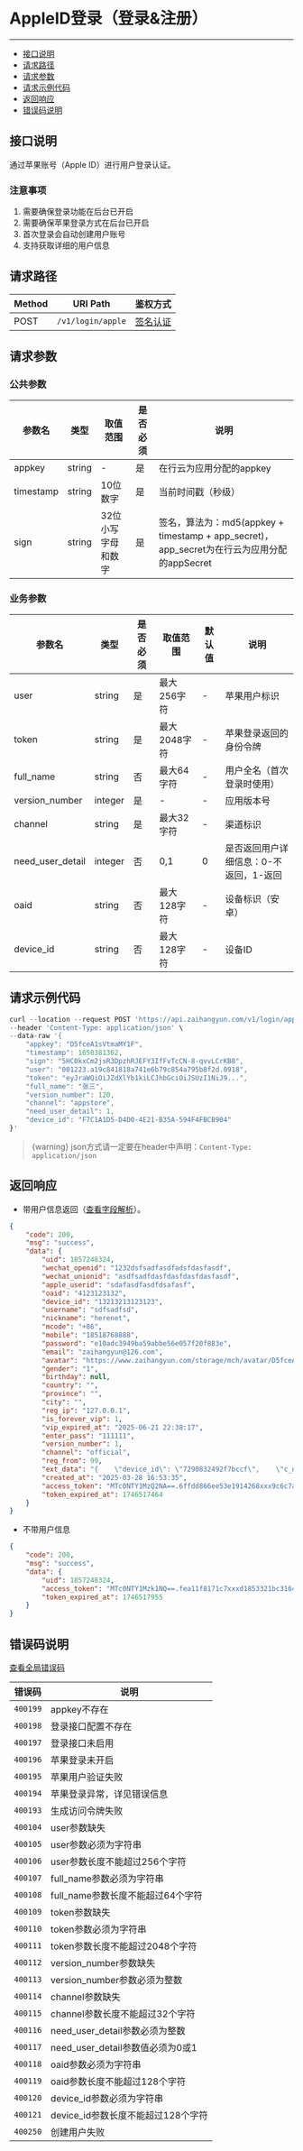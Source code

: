 # AppleID登录（登录&注册）

---
- [接口说明](#section-1)
- [请求路径](#section-2)
- [请求参数](#section-3)
- [请求示例代码](#section-4)
- [返回响应](#section-5)
- [错误码说明](#section-6)

<a name="section-1"></a>
## 接口说明

通过苹果账号（Apple ID）进行用户登录认证。

### 注意事项

1. 需要确保登录功能在后台已开启
2. 需要确保苹果登录方式在后台已开启
3. 首次登录会自动创建用户账号
4. 支持获取详细的用户信息

<a name="section-2"></a>
## 请求路径

| Method | URI Path | 鉴权方式 |
| -- | -- | -- |
| POST | `/v1/login/apple` | [签名认证](/{{route}}/{{version}}/intro#section-3) |

<a name="section-3"></a>
## 请求参数

### 公共参数
| 参数名 | 类型 | 取值范围 | 是否必须 | 说明 |
| -- | -- | -- | -- | -- |
| appkey | string | - | 是 | 在行云为应用分配的appkey |
| timestamp | string | 10位数字 | 是 | 当前时间戳（秒级） |
| sign | string | 32位小写字母和数字 | 是 | 签名，算法为：md5(appkey + timestamp + app_secret)，app_secret为在行云为应用分配的appSecret |

### 业务参数
| 参数名 | 类型 | 是否必须 | 取值范围 | 默认值 | 说明 |
| -- | -- | -- | -- | -- | -- |
| user | string | 是 | 最大256字符 | - | 苹果用户标识 |
| token | string | 是 | 最大2048字符 | - | 苹果登录返回的身份令牌 |
| full_name | string | 否 | 最大64字符 | - | 用户全名（首次登录时使用） |
| version_number | integer | 是 | - | - | 应用版本号 |
| channel | string | 是 | 最大32字符 | - | 渠道标识 |
| need_user_detail | integer | 否 | 0,1 | 0 | 是否返回用户详细信息：0-不返回，1-返回 |
| oaid | string | 否 | 最大128字符 | - | 设备标识（安卓） |
| device_id | string | 否 | 最大128字符 | - | 设备ID |

<a name="section-4"></a>
## 请求示例代码

```javascript
curl --location --request POST 'https://api.zaihangyun.com/v1/login/apple' \
--header 'Content-Type: application/json' \
--data-raw '{
    "appkey": "D5fceA1sVtmaMY1F",
    "timestamp": 1650381362,
    "sign": "5HC0kxCm2jsR3DpzhRJEFY3IfFvTcCN-8-qvvLCrKB8",
    "user": "001223.a19c841818a741e6b79c854a795b8f2d.0918",
    "token": "eyJraWQiOiJZdXlYb1kiLCJhbGciOiJSUzI1NiJ9...",
    "full_name": "张三",
    "version_number": 120,
    "channel": "appstore",
    "need_user_detail": 1,
    "device_id": "F7C1A1D5-D4D0-4E21-B35A-594F4FBCB904"
}'
```

> {warning} json方式请一定要在header中声明：`Content-Type: application/json`

<a name="section-5"></a>
## 返回响应

- 带用户信息返回（[查看字段解析](/{{route}}/{{version}}/struct#section-1)）。

```json
{
    "code": 200,
    "msg": "success",
    "data": {
        "uid": 1857248324,
        "wechat_openid": "1232dsfsadfasdfadsfdasfasdf",
        "wechat_unionid": "asdfsadfdasfdasfdasfdasfasdf",
        "apple_userid": "sdafasdfasdfdsafasf",
        "oaid": "4123123132",
        "device_id": "13213213123123",
        "username": "sdfsadfsd",
        "nickname": "herenet",
        "mcode": "+86",
        "mobile": "18518768888",
        "password": "e10adc3949ba59abbe56e057f20f883e",
        "email": "zaihangyun@126.com",
        "avatar": "https://www.zaihangyun.com/storage/mch/avatar/D5fceA1sVtmaMY1F/1857248324/03d62725bc9143307f9115092160a8cb.jpg",
        "gender": "1",
        "birthday": null,
        "country": "",
        "province": "",
        "city": "",
        "reg_ip": "127.0.0.1",
        "is_forever_vip": 1,
        "vip_expired_at": "2025-06-21 22:38:17",
        "enter_pass": "111111",
        "version_number": 1,
        "channel": "official",
        "reg_from": 99,
        "ext_data": "{    \"device_id\": \"7290832492f7bccf\",    \"c_number\": \"huawei\",    \"packagename\": \"com.ape.apefather\",    \"d_id\": \"16181\"}",
        "created_at": "2025-03-28 16:53:35",
        "access_token": "MTc0NTY1MzQ2NA==.6ffdd866ee53e1914268xxx9c6c7ad57.RDVmY2VBMXNWdG1hxxkxRi4yLjE4NTcyNDgzMjQ=",
        "token_expired_at": 1746517464
    }
}
```

- 不带用户信息

```json
{
    "code": 200,
    "msg": "success",
    "data": {
        "uid": 1857248324,
        "access_token": "MTc0NTY1Mzk1NQ==.fea11f8171c7xxxd1853321bc3164e40.RDVmY2VBMXNxxG1hTVkxRi4yLjE4NTcyNDgzMjQ=",
        "token_expired_at": 1746517955
    }
}
```


<a name="section-6"></a>
## 错误码说明

[查看全局错误码](/{{route}}/{{version}}/code#section-2)

| 错误码 | 说明 |
| -- | -- |
| `400199` | appkey不存在 |
| `400198` | 登录接口配置不存在 |
| `400197` | 登录接口未启用 |
| `400196` | 苹果登录未开启 |
| `400195` | 苹果用户验证失败 |
| `400194` | 苹果登录异常，详见错误信息 |
| `400193` | 生成访问令牌失败 |
| `400104` | user参数缺失 |
| `400105` | user参数必须为字符串 |
| `400106` | user参数长度不能超过256个字符 |
| `400107` | full_name参数必须为字符串 |
| `400108` | full_name参数长度不能超过64个字符 |
| `400109` | token参数缺失 |
| `400110` | token参数必须为字符串 |
| `400111` | token参数长度不能超过2048个字符 |
| `400112` | version_number参数缺失 |
| `400113` | version_number参数必须为整数 |
| `400114` | channel参数缺失 |
| `400115` | channel参数长度不能超过32个字符 |
| `400116` | need_user_detail参数必须为整数 |
| `400117` | need_user_detail参数值必须为0或1 |
| `400118` | oaid参数必须为字符串 |
| `400119` | oaid参数长度不能超过128个字符 |
| `400120` | device_id参数必须为字符串 |
| `400121` | device_id参数长度不能超过128个字符 |
| `400250` | 创建用户失败 |